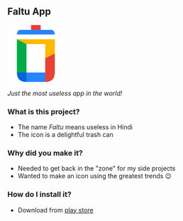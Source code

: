 ## Faltu App

<img src="icon.svg" width="128" height="128" alt="trash can logo"/>

*Just the most useless app in the world!*

### What is this project?

* The name *Faltu* means useless in Hindi
* The icon is a delightful trash can

### Why did you make it?

* Needed to get back in the "zone" for my side projects
* Wanted to make an icon using the greatest trends 😉

### How do I install it?
* Download from [play store](https://play.google.com/store/apps/details?id=com.gobbledygook.theawless.faltuapp)
